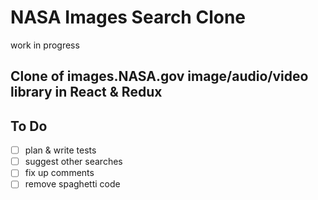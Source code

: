 # NASA Images Search Clone

work in progress

## Clone of images.NASA.gov image/audio/video library in React & Redux

## To Do

- [ ] plan & write tests
- [ ] suggest other searches
- [ ] fix up comments
- [ ] remove spaghetti code
